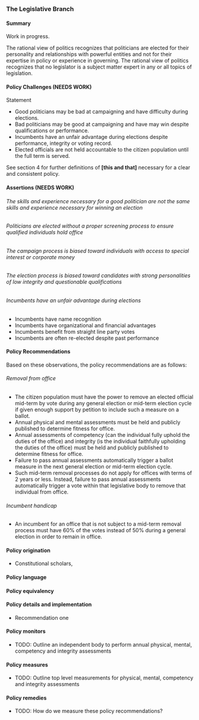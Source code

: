 ### The Legislative Branch

#### Summary

Work in progress.



The rational view of politics recognizes that politicians are elected for their personality and relationships with powerful entities and not for their expertise in policy or experience in governing.  The rational view of politics recognizes that no legislator is a subject matter expert in any or all topics of legislation. 

#### Policy Challenges (NEEDS WORK)
Statement

- Good politicians may be bad at campaigning and have difficulty during elections.
- Bad politicians may be good at campaigning and have may win despite qualifications or performance.
- Incumbents have an unfair advantage during elections despite performance, integrity or voting record.
- Elected officials are not held accountable to the citizen population until the full term is served.

See section 4 for further definitions of **[this and that]** necessary for a clear and consistent policy.

#### Assertions (NEEDS WORK) 

###### The skills and experience necessary for a good politician are not the same skills and experience necessary for winning an election
###### Politicians are elected without a proper screening process to ensure qualified individuals hold office
###### The campaign process is biased toward individuals with access to special interest or corporate money
###### The election process is biased toward candidates with strong personalities of low integrity and questionable qualifications
###### Incumbents have an unfair advantage during elections
- Incumbents have name recognition
- Incumbents have organizational and financial advantages
- Incumbents benefit from straight line party votes
- Incumbents are often re-elected despite past performance

#### Policy Recommendations
Based on these observations, the policy recommendations are as follows:

###### Removal from office
- The citizen population must have the power to remove an elected official mid-term by vote during any general election or mid-term election cycle if given enough support by petition to include such a measure on a ballot.
- Annual physical and mental assessments must be held and publicly published to determine fitness for office.
- Annual assessments of competency (can the individual fully uphold the duties of the office) and integrity (is the individual faithfully upholding the duties of the office) must be held and publicly published to determine fitness for office.
- Failure to pass annual assessments automatically trigger a ballot measure in the next general election or mid-term election cycle.
- Such mid-term removal processes do not apply for offices with terms of 2 years or less.  Instead, failure to pass annual assessments automatically trigger a vote within that legislative body to remove that individual from office.

###### Incumbent handicap
- An incumbent for an office that is not subject to a mid-term removal process must have 60% of the votes instead of 50% during a general election in order to remain in office.


#### Policy origination
- Constitutional scholars, 

#### Policy language


#### Policy equivalency


#### Policy details and implementation
- Recommendation one

#### Policy monitors 
- TODO: Outline an independent body to perform annual physical, mental, competency and integrity assessments

#### Policy measures
- TODO: Outline top level measurements for physical, mental, competency and integrity assessments

#### Policy remedies
- TODO: How do we measure these policy recommendations?


